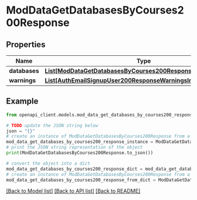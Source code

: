 # ModDataGetDatabasesByCourses200Response


## Properties

Name | Type | Description | Notes
------------ | ------------- | ------------- | -------------
**databases** | [**List[ModDataGetDatabasesByCourses200ResponseDatabasesInner]**](ModDataGetDatabasesByCourses200ResponseDatabasesInner.md) |  | 
**warnings** | [**List[AuthEmailSignupUser200ResponseWarningsInner]**](AuthEmailSignupUser200ResponseWarningsInner.md) |  | [optional] 

## Example

```python
from openapi_client.models.mod_data_get_databases_by_courses200_response import ModDataGetDatabasesByCourses200Response

# TODO update the JSON string below
json = "{}"
# create an instance of ModDataGetDatabasesByCourses200Response from a JSON string
mod_data_get_databases_by_courses200_response_instance = ModDataGetDatabasesByCourses200Response.from_json(json)
# print the JSON string representation of the object
print(ModDataGetDatabasesByCourses200Response.to_json())

# convert the object into a dict
mod_data_get_databases_by_courses200_response_dict = mod_data_get_databases_by_courses200_response_instance.to_dict()
# create an instance of ModDataGetDatabasesByCourses200Response from a dict
mod_data_get_databases_by_courses200_response_from_dict = ModDataGetDatabasesByCourses200Response.from_dict(mod_data_get_databases_by_courses200_response_dict)
```
[[Back to Model list]](../README.md#documentation-for-models) [[Back to API list]](../README.md#documentation-for-api-endpoints) [[Back to README]](../README.md)


